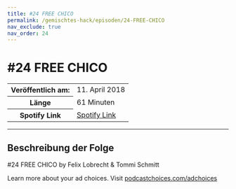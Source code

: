 ```yaml
---
title: #24 FREE CHICO
permalink: /gemischtes-hack/episoden/24-FREE-CHICO
nav_exclude: true
nav_order: 24
---
```


# #24 FREE CHICO
<table class="resp-table dcf-table dcf-table-responsive dcf-table-bordered dcf-table-striped dcf-w-100%">
                    <tbody>
                        <tr>
                            <th scope="row">Veröffentlich am:</th>
                            <td data-label="Veröffentlich am:">11. April 2018</td>
                        </tr>
                        <tr>
                            <th scope="row">Länge </th>
                            <td data-label="Länge ">61 Minuten</td>
                        </tr><tr>
                                <th scope="row">Spotify Link</th>
                                <td data-label="Spotify Link"><a href="https://open.spotify.com/episode/4tkxfnMlEqF9h7uqdtXZdJ">Spotify Link</a></td>
                            </tr></tbody>
                </table>

***

## Beschreibung der Folge

<div>
<p>#24 FREE CHICO by Felix Lobrecht &amp; Tommi Schmitt</p><p> </p><p>Learn more about your ad choices. Visit <a href="https://podcastchoices.com/adchoices">podcastchoices.com/adchoices</a></p>  
</div>

